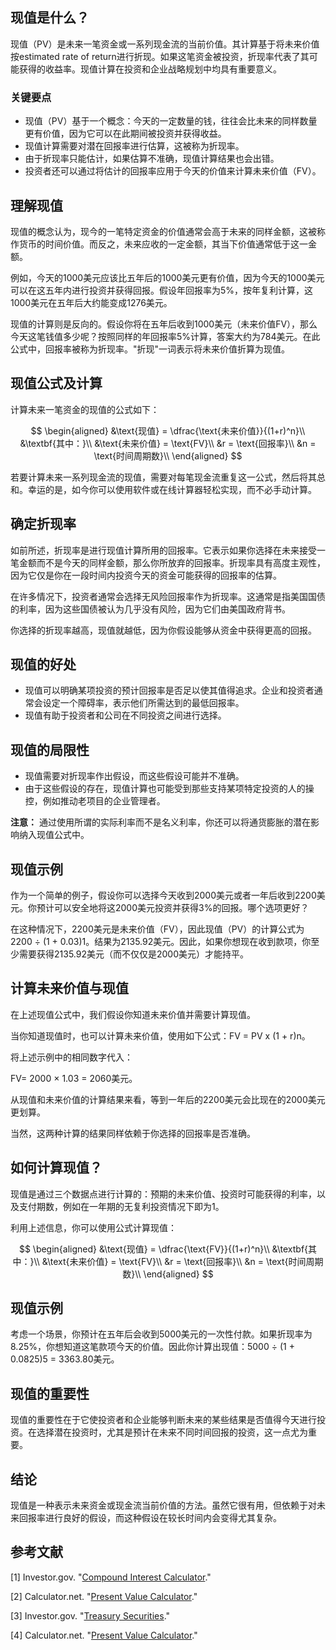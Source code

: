 ## 现值是什么？

现值（PV）是未来一笔资金或一系列现金流的当前价值。其计算基于将未来价值按estimated rate of return进行折现。如果这笔资金被投资，折现率代表了其可能获得的收益率。现值计算在投资和企业战略规划中均具有重要意义。

### 关键要点

- 现值（PV）基于一个概念：今天的一定数量的钱，往往会比未来的同样数量更有价值，因为它可以在此期间被投资并获得收益。
- 现值计算需要对潜在回报率进行估算，这被称为折现率。
- 由于折现率只能估计，如果估算不准确，现值计算结果也会出错。
- 投资者还可以通过将估计的回报率应用于今天的价值来计算未来价值（FV）。

## 理解现值

现值的概念认为，现今的一笔特定资金的价值通常会高于未来的同样金额，这被称作货币的时间价值。而反之，未来应收的一定金额，其当下价值通常低于这一金额。

例如，今天的1000美元应该比五年后的1000美元更有价值，因为今天的1000美元可以在这五年内进行投资并获得回报。假设年回报率为5%，按年复利计算，这1000美元在五年后大约能变成1276美元。

现值的计算则是反向的。假设你将在五年后收到1000美元（未来价值FV），那么今天这笔钱值多少呢？按照同样的年回报率5%计算，答案大约为784美元。在此公式中，回报率被称为折现率。"折现"一词表示将未来价值折算为现值。

## 现值公式及计算

计算未来一笔资金的现值的公式如下：

$$ \begin{aligned} &\text{现值} = \dfrac{\text{未来价值}}{(1+r)^n}\\ &\textbf{其中：}\\ &\text{未来价值} = \text{FV}\\ &r = \text{回报率}\\ &n = \text{时间周期数}\\ \end{aligned} $$

若要计算未来一系列现金流的现值，需要对每笔现金流重复这一公式，然后将其总和。幸运的是，如今你可以使用软件或在线计算器轻松实现，而不必手动计算。

## 确定折现率

如前所述，折现率是进行现值计算所用的回报率。它表示如果你选择在未来接受一笔金额而不是今天的同样金额，那么你所放弃的回报率。折现率具有高度主观性，因为它仅是你在一段时间内投资今天的资金可能获得的回报率的估算。

在许多情况下，投资者通常会选择无风险回报率作为折现率。这通常是指美国国债的利率，因为这些国债被认为几乎没有风险，因为它们由美国政府背书。

你选择的折现率越高，现值就越低，因为你假设能够从资金中获得更高的回报。

## 现值的好处

- 现值可以明确某项投资的预计回报率是否足以使其值得追求。企业和投资者通常会设定一个障碍率，表示他们所需达到的最低回报率。
- 现值有助于投资者和公司在不同投资之间进行选择。

## 现值的局限性

- 现值需要对折现率作出假设，而这些假设可能并不准确。
- 由于这些假设的存在，现值计算也可能受到那些支持某项特定投资的人的操控，例如推动老项目的企业管理者。

**注意：** 通过使用所谓的实际利率而不是名义利率，你还可以将通货膨胀的潜在影响纳入现值公式中。

## 现值示例

作为一个简单的例子，假设你可以选择今天收到2000美元或者一年后收到2200美元。你预计可以安全地将这2000美元投资并获得3%的回报。哪个选项更好？

在这种情况下，2200美元是未来价值（FV），因此现值（PV）的计算公式为2200 ÷ (1 + 0.03)1。结果为2135.92美元。因此，如果你想现在收到款项，你至少需要获得2135.92美元（而不仅仅是2000美元）才能持平。

## 计算未来价值与现值

在上述现值公式中，我们假设你知道未来价值并需要计算现值。

当你知道现值时，也可以计算未来价值，使用如下公式：FV = PV x (1 + r)n。

将上述示例中的相同数字代入：

FV= 2000 × 1.03 = 2060美元。

从现值和未来价值的计算结果来看，等到一年后的2200美元会比现在的2000美元更划算。

当然，这两种计算的结果同样依赖于你选择的回报率是否准确。

## 如何计算现值？

现值是通过三个数据点进行计算的：预期的未来价值、投资时可能获得的利率，以及支付期数，例如在一年期的无复利投资情况下即为1。

利用上述信息，你可以使用公式计算现值：

$$ \begin{aligned} &\text{现值} = \dfrac{\text{FV}}{(1+r)^n}\\ &\textbf{其中：}\\ &\text{未来价值} = \text{FV}\\ &r = \text{回报率}\\ &n = \text{时间周期数}\\ \end{aligned} $$

## 现值示例

考虑一个场景，你预计在五年后会收到5000美元的一次性付款。如果折现率为8.25%，你想知道这笔款项今天的价值。因此你计算出现值：5000 ÷ (1 + 0.0825)5 = 3363.80美元。

## 现值的重要性

现值的重要性在于它使投资者和企业能够判断未来的某些结果是否值得今天进行投资。在选择潜在投资时，尤其是预计在未来不同时间回报的投资，这一点尤为重要。

## 结论

现值是一种表示未来资金或现金流当前价值的方法。虽然它很有用，但依赖于对未来回报率进行良好的假设，而这种假设在较长时间内会变得尤其复杂。

## 参考文献

[1] Investor.gov. "[Compound Interest Calculator](https://www.investor.gov/financial-tools-calculators/calculators/compound-interest-calculator)."

[2] Calculator.net. "[Present Value Calculator](https://www.calculator.net/present-value-calculator.html?c1futurevalue=1%2C000&c1yearsv=5&c1interestratev=5&x=Calculate#future-money)."

[3] Investor.gov. "[Treasury Securities](https://www.investor.gov/introduction-investing/investing-basics/glossary/treasury-securities)."

[4] Calculator.net. "[Present Value Calculator](https://www.calculator.net/present-value-calculator.html?c1futurevalue=5%2C000&c1yearsv=5&c1interestratev=8.25&x=Calculate#future-money)."
